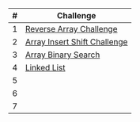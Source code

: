 | # | Challenge |
|----------|----------|
| 1 | [Reverse Array Challenge](./array-reverse/array-reverse.md) |
| 2| [Array Insert Shift Challenge](./array-insert-shift/array_insert_shift.md) |
| 3| [Array Binary Search](./array-binary-search/array-binary-search.md) |
| 4| [Linked List](./linked-list/LinkedList.md)|
| 5|  |
| 6|  |
| 7|  |
